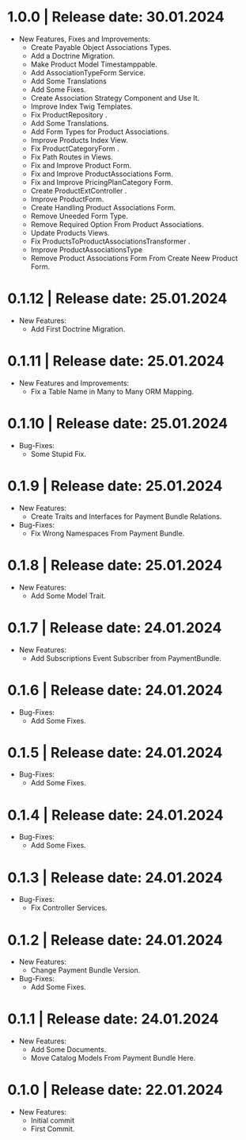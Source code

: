 1.0.0	|	Release date: **30.01.2024**
============================================
* New Features, Fixes and Improvements:
  - Create Payable Object Associations Types.
  - Add a Doctrine Migration.
  - Make Product Model Timestamppable.
  - Add AssociationTypeForm Service.
  - Add Some Translations
  - Add Some Fixes.
  - Create Association Strategy Component and Use It.
  - Improve Index Twig Templates.
  - Fix ProductRepository .
  - Add Some Translations.
  - Add Form Types for Product Associations.
  - Improve Products Index View.
  - Fix ProductCategoryForm .
  - Fix Path Routes in Views.
  - Fix and Improve Product Form.
  - Fix and Improve ProductAssociations Form.
  - Fix and Improve PricingPlanCategory Form.
  - Create ProductExtController .
  - Improve ProductForm.
  - Create Handling Product Associations Form.
  - Remove Uneeded Form Type.
  - Remove Required Option From Product Associations.
  - Update Products Views.
  - Fix ProductsToProductAssociationsTransformer .
  - Improve ProductAssociationsType
  - Remove Product Associations Form From Create Neew Product Form.


0.1.12	|	Release date: **25.01.2024**
============================================
* New Features:
  - Add First Doctrine Migration.


0.1.11	|	Release date: **25.01.2024**
============================================
* New Features and Improvements:
  - Fix a Table Name in Many to Many ORM Mapping.


0.1.10	|	Release date: **25.01.2024**
============================================
* Bug-Fixes:
  - Some Stupid Fix.


0.1.9	|	Release date: **25.01.2024**
============================================
* New Features:
  - Create Traits and Interfaces for Payment Bundle Relations.
* Bug-Fixes:
  - Fix Wrong Namespaces From Payment Bundle.


0.1.8	|	Release date: **25.01.2024**
============================================
* New Features:
  - Add Some Model Trait.


0.1.7	|	Release date: **24.01.2024**
============================================
* New Features:
  - Add Subscriptions Event Subscriber from PaymentBundle.


0.1.6	|	Release date: **24.01.2024**
============================================
* Bug-Fixes:
  - Add Some Fixes.


0.1.5	|	Release date: **24.01.2024**
============================================
* Bug-Fixes:
  - Add Some Fixes.


0.1.4	|	Release date: **24.01.2024**
============================================
* Bug-Fixes:
  - Add Some Fixes.


0.1.3	|	Release date: **24.01.2024**
============================================
* Bug-Fixes:
  - Fix Controller Services.


0.1.2	|	Release date: **24.01.2024**
============================================
* New Features:
  - Change Payment Bundle Version.
* Bug-Fixes:
  - Add Some Fixes.


0.1.1	|	Release date: **24.01.2024**
============================================
* New Features:
  - Add Some Documents.
  - Move Catalog Models From Payment Bundle Here.


0.1.0	|	Release date: **22.01.2024**
============================================
* New Features:
  - Initial commit
  - First Commit.


